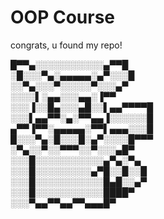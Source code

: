# OOP Course
congrats, u found my repo!


█▀▀▄░░░░░░░░░░░▄▀▀█  
░█░░░▀▄░▄▄▄▄▄░▄▀░░░█  
░░▀▄░░░▀░░░░░▀░░░▄▀  
░░░░▌░▄▄░░░▄▄░▐▀▀  
░░░▐░░█▄░░░▄█░░▌▄▄▀▀▀▀█  
░░░▌▄▄▀▀░▄░▀▀▄▄▐░░░░░░█  
▄▀▀▐▀▀░▄▄▄▄▄░▀▀▌▄▄▄░░░█  
█░░░▀▄░█░░░█░▄▀░░░░█▀▀▀  
░▀▄░░▀░░▀▀▀░░▀░░░▄█▀  
░░░█░░░░░░░░░░░▄▀▄░▀▄  
░░░█░░░░░░░░░▄▀█░░█░░█  
░░░█░░░░░░░░░░░█▄█░░▄▀  
░░░█░░░░░░░░░░░████▀  
░░░▀▄▄▀▀▄▄▀▀▄▄▄█▀  